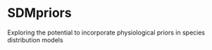 # SDMpriors
Exploring the potential to incorporate physiological priors in species distribution models
